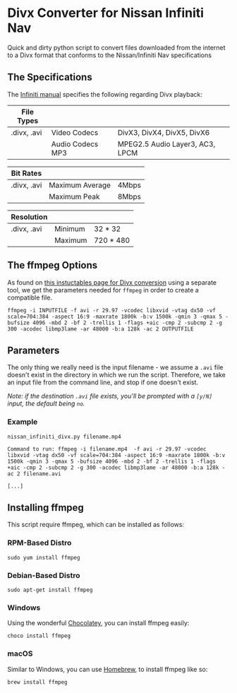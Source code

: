 # Divx Converter for Nissan Infiniti Nav
Quick and dirty python script to convert files downloaded from the internet to a Divx format that conforms to the Nissan/Infiniti Nav specifications

## The Specifications

The [Infiniti manual](https://owners.infinitiusa.com/content/manualsandguides/QX50/2016/2016-qx50-owner-manual.pdf) specifies the following regarding Divx playback: 

| File Types | | | 
| ---------------- | --------- | -------------------------------- |
| .divx, .avi | Video Codecs | DivX3, DivX4, DivX5, DivX6 |
| | Audio Codecs MP3 | MPEG2.5 Audio Layer3, AC3, LPCM |

| Bit Rates | | |
| ----------- | --------------- | ----- |
| .divx, .avi | Maximum Average | 4Mbps |
| | Maximum Peak | 8Mbps |

| Resolution | | |
| --------- | ------- | ----- |
| .divx, .avi | Minimum | 32 * 32 |
| | Maximum | 720 * 480 |

## The ffmpeg Options

As found on [this instuctables page for Divx conversion](http://www.instructables.com/id/Play-Video-via-USB-on-Nissan-or-Infiniti-Vehicles-/) using a separate tool, we get the parameters needed for `ffmpeg` in order to create a compatible file. 

```
ffmpeg -i INPUTFILE -f avi -r 29.97 -vcodec libxvid -vtag dx50 -vf scale=704:384 -aspect 16:9 -maxrate 1800k -b:v 1500k -qmin 3 -qmax 5 -bufsize 4096 -mbd 2 -bf 2 -trellis 1 -flags +aic -cmp 2 -subcmp 2 -g 300 -acodec libmp3lame -ar 48000 -b:a 128k -ac 2 OUTPUTFILE
```

## Parameters

The only thing we really need is the input filename - we assume a `.avi` file doesn't exist in the directory in which we run the script. Therefore, we take an input file from the command line, and stop if one doesn't exist. 

_Note: if the destination `.avi` file exists, you'll be prompted with a `[y/N]` input, the default being `no`._

### Example

```
nissan_infiniti_divx.py filename.mp4

Command to run: ffmpeg -i filename.mp4  -f avi -r 29.97 -vcodec libxvid -vtag dx50 -vf scale=704:384 -aspect 16:9 -maxrate 1800k -b:v 1500k -qmin 3 -qmax 5 -bufsize 4096 -mbd 2 -bf 2 -trellis 1 -flags +aic -cmp 2 -subcmp 2 -g 300 -acodec libmp3lame -ar 48000 -b:a 128k -ac 2 filename.avi

[...]
```

## Installing ffmpeg

This script require ffmpeg, which can be installed as follows: 

### RPM-Based Distro

`sudo yum install ffmpeg`

### Debian-Based Distro

`sudo apt-get install ffmpeg`

### Windows

Using the wonderful [Chocolatey](https://chocolatey.org/), you can install ffmpeg easily: 

`choco install ffmpeg`

### macOS

Similar to Windows, you can use [Homebrew](http://brew.sh/), to install ffmpeg like so: 

`brew install ffmpeg`
